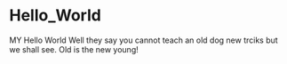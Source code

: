 # Hello_World
MY Hello World
Well they say you cannot teach an old dog new trciks but we shall see.  Old is the new young!
